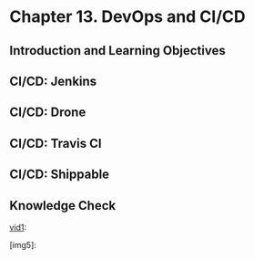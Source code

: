 # Chapter 13. DevOps and CI/CD


## Introduction and Learning Objectives




## CI/CD: Jenkins




## CI/CD: Drone




## CI/CD: Travis CI




## CI/CD: Shippable




## Knowledge Check





[vid1]: 
[vid1]: 
[vid1]: 
[vid1]: 
[vid1]: 

[img1]: 
[img2]: 
[img3]: 
[img4]: 
[img5]: 

